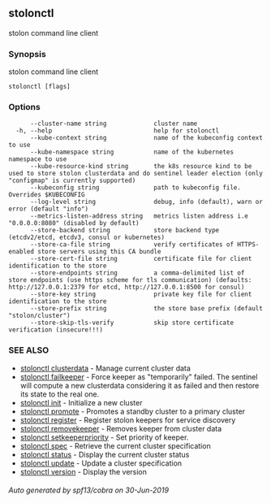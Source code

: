 ## stolonctl

stolon command line client

### Synopsis

stolon command line client

```
stolonctl [flags]
```

### Options

```
      --cluster-name string             cluster name
  -h, --help                            help for stolonctl
      --kube-context string             name of the kubeconfig context to use
      --kube-namespace string           name of the kubernetes namespace to use
      --kube-resource-kind string       the k8s resource kind to be used to store stolon clusterdata and do sentinel leader election (only "configmap" is currently supported)
      --kubeconfig string               path to kubeconfig file. Overrides $KUBECONFIG
      --log-level string                debug, info (default), warn or error (default "info")
      --metrics-listen-address string   metrics listen address i.e "0.0.0.0:8080" (disabled by default)
      --store-backend string            store backend type (etcdv2/etcd, etcdv3, consul or kubernetes)
      --store-ca-file string            verify certificates of HTTPS-enabled store servers using this CA bundle
      --store-cert-file string          certificate file for client identification to the store
      --store-endpoints string          a comma-delimited list of store endpoints (use https scheme for tls communication) (defaults: http://127.0.0.1:2379 for etcd, http://127.0.0.1:8500 for consul)
      --store-key string                private key file for client identification to the store
      --store-prefix string             the store base prefix (default "stolon/cluster")
      --store-skip-tls-verify           skip store certificate verification (insecure!!!)
```

### SEE ALSO

* [stolonctl clusterdata](stolonctl_clusterdata.md)	 - Manage current cluster data
* [stolonctl failkeeper](stolonctl_failkeeper.md)	 - Force keeper as "temporarily" failed. The sentinel will compute a new clusterdata considering it as failed and then restore its state to the real one.
* [stolonctl init](stolonctl_init.md)	 - Initialize a new cluster
* [stolonctl promote](stolonctl_promote.md)	 - Promotes a standby cluster to a primary cluster
* [stolonctl register](stolonctl_register.md)	 - Register stolon keepers for service discovery
* [stolonctl removekeeper](stolonctl_removekeeper.md)	 - Removes keeper from cluster data
* [stolonctl setkeeperpriority](stolonctl_setkeeperpriority.md)	 - Set priority of keeper.
* [stolonctl spec](stolonctl_spec.md)	 - Retrieve the current cluster specification
* [stolonctl status](stolonctl_status.md)	 - Display the current cluster status
* [stolonctl update](stolonctl_update.md)	 - Update a cluster specification
* [stolonctl version](stolonctl_version.md)	 - Display the version

###### Auto generated by spf13/cobra on 30-Jun-2019
